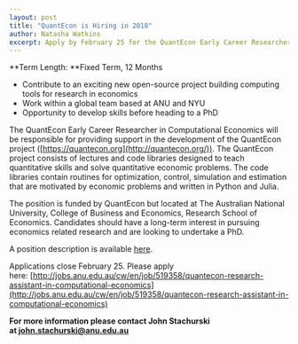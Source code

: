 ```yaml
---
layout: post
title: "QuantEcon is Hiring in 2018"
author: Natasha Watkins
excerpt: Apply by February 25 for the QuantEcon Early Career Researcher in Computational Economics position.
---
```


**Term Length: **Fixed Term, 12 Months

*   Contribute to an exciting new open-source project building computing tools for research in economics
*   Work within a global team based at ANU and NYU
*   Opportunity to develop skills before heading to a PhD

The QuantEcon Early Career Researcher in Computational Economics will be responsible for providing support in the development of the QuantEcon project ([https://quantecon.org](http://quantecon.org/)). The QuantEcon project consists of lectures and code libraries designed to teach quantitative skills and solve quantitative economic problems. The code libraries contain routines for optimization, control, simulation and estimation that are motivated by economic problems and written in Python and Julia.

The position is funded by QuantEcon but located at The Australian National University, College of Business and Economics, Research School of Economics. Candidates should have a long-term interest in pursuing economics related research and are looking to undertake a PhD.

A position description is available [here](/files/pdfs/position-description-predoc-quantecon.pdf?a7948c7e66).

Applications close February 25\. Please apply here: [http://jobs.anu.edu.au/cw/en/job/519358/quantecon-research-assistant-in-computational-economics](http://jobs.anu.edu.au/cw/en/job/519358/quantecon-research-assistant-in-computational-economics)

**For more information please contact John Stachurski at [john.stachurski@anu.edu.au](mailto:john.stachurski@anu.edu.au)**